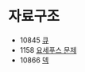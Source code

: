 # 자료구조
* 10845 [큐](https://www.acmicpc.net/problem/10845)
* 1158 [요세푸스 문제](https://www.acmicpc.net/problem/1158)
* 10866 [덱](https://www.acmicpc.net/problem/10866)
